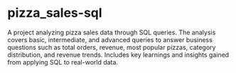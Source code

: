 # pizza_sales-sql
A project analyzing pizza sales data through SQL queries. The analysis covers basic, intermediate, and advanced queries to answer business questions such as total orders, revenue, most popular pizzas, category distribution, and revenue trends. Includes key learnings and insights gained from applying SQL to real-world data.
